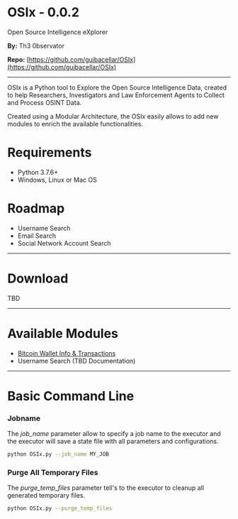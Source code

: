 # OSIx - 0.0.2
Open Source Intelligence eXplorer

**By:** Th3 0bservator

**Repo:** [https://github.com/guibacellar/OSIx](https://github.com/guibacellar/OSIx)

----

OSIx is a Python tool to Explore the Open Source Intelligence Data, created to help Researchers, Investigators and Law Enforcement Agents to Collect and Process OSINT Data.

Created using a Modular Architecture, the OSIx easily allows to add new modules to enrich the available functionalities.

# Requirements
 
 * Python 3.7.6+
 * Windows, Linux or Mac OS

# Roadmap

 * Username Search
 * Email Search
 * Social Network Account Search

----

# Download

TBD

---

# Available Modules

 * [Bitcoin Wallet Info & Transactions](docs/module_btc_waller.md)
 * Username Search (TBD Documentation)
---

# Basic Command Line

### Jobname

The *job_name* parameter allow to specify a job name to the executor and the executor will save a state file with all parameters and configurations.

```bash
python OSIx.py --job_name MY_JOB
```

### Purge All Temporary Files

The *purge_temp_files* parameter tell's to the executor to cleanup all generated temporary files.

```bash
python OSIx.py --purge_temp_files
```
